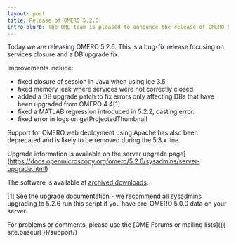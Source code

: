 ```yaml
---
layout: post
title: Release of OMERO 5.2.6
intro-blurb: The OME team is pleased to announce the release of OMERO 5.2.6
---
```

Today we are releasing OMERO 5.2.6. This is a bug-fix release focusing on services closure and a DB upgrade fix.

Improvements include:

-  fixed closure of session in Java when using Ice 3.5
-  fixed memory leak where services were not correctly closed
-  added a DB upgrade patch to fix errors only affecting DBs that have been upgraded from OMERO 4.4[1]
-  fixed a MATLAB regression introduced in 5.2.2, casting error.
-  fixed error in logs on getProjectedThumbnail
 
Support for OMERO.web deployment using Apache has also been deprecated and is
likely to be removed during the 5.3.x line.

Upgrade information is available on the 
server upgrade page](https://docs.openmicroscopy.org/omero/5.2.6/sysadmins/server-upgrade.html)

The software is available at
[archived downloads](http://downloads.openmicroscopy.org/omero/5.2.6).

[1] See 
[the upgrade documentation](https://docs.openmicroscopy.org/omero/5.2.6/sysadmins/server-upgrade.html#patch-database-functions-optional) -
we recommend all sysadmins upgrading to 5.2.6 run this script if you have
pre-OMERO 5.0.0 data on your server.

For problems or comments, please use the [OME Forums or mailing lists]({{ site.baseurl }}/support/)
